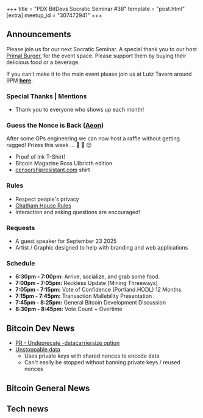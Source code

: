 +++
title = "PDX BitDevs Socratic Seminar #38"
template = "post.html"
[extra]
meetup_id = "307472941"
+++
## Announcements

Please join us for our next Socratic Seminar. A special thank you to our host <a href="https://dicksprimalburger.com/" data-no-summary>Primal Burger</a>, for the event space. Please support them by buying their delicious food or a beverage.

If you can't make it to the main event please join us at Lutz Tavern around 9PM **<a href="https://www.lutztavern.com/" data-no-summary>here</a>.**

### Special Thanks | Mentions
- Thank you to everyone who shows up each month!

### Guess the Nonce is Back ([Aeon](https://x.com/aeonBTC))
After some OPs engineering we can now host a raffle without getting rugged! Prizes this week ... 🎉 🎁 😊
  - Proof of Ink T-Shirt!
  - Bitcoin Magazine Ross Ulbricth edition
  - [censorshipresistant.com](https://censorshipresistant.com/) shirt

### Rules
- Respect people's privacy
- [Chatham House Rules](https://www.chathamhouse.org/about-us/chatham-house-rule)
- Interaction and asking questions are encouraged!

### Requests
- A guest speaker for September 23 2025
- Artist / Graphic designed to help with branding and web applications

### Schedule
- **6:30pm - 7:00pm:** Arrive, socialize, and grab some food.
- **7:00pm - 7:05pm:** Reckless Update [Mining Threeways]
- **7:05pm - 7:15pm:** Vote of Confidence (Portland.HODL) 12 Months.
- **7:15pm - 7:45pm:** Transaction Mallebility Presentation
- **7:45pm - 8:25pm:** General Bitcoin Development Discussion
- **8:30pm - 8:45pm:** Vote Count + Overtime

## Bitcoin Dev News
- [PR - Undeprecate -datacarriersize option](https://github.com/bitcoin/bitcoin/pull/33453)
- [Unstoppable data](https://x.com/BitMEXResearch/status/1960328464008978669)
  - Uses private keys with shared nonces to encode data
  - Can't easily be stopped without banning private keys / reused nonces

## Bitcoin General News

## Tech news
